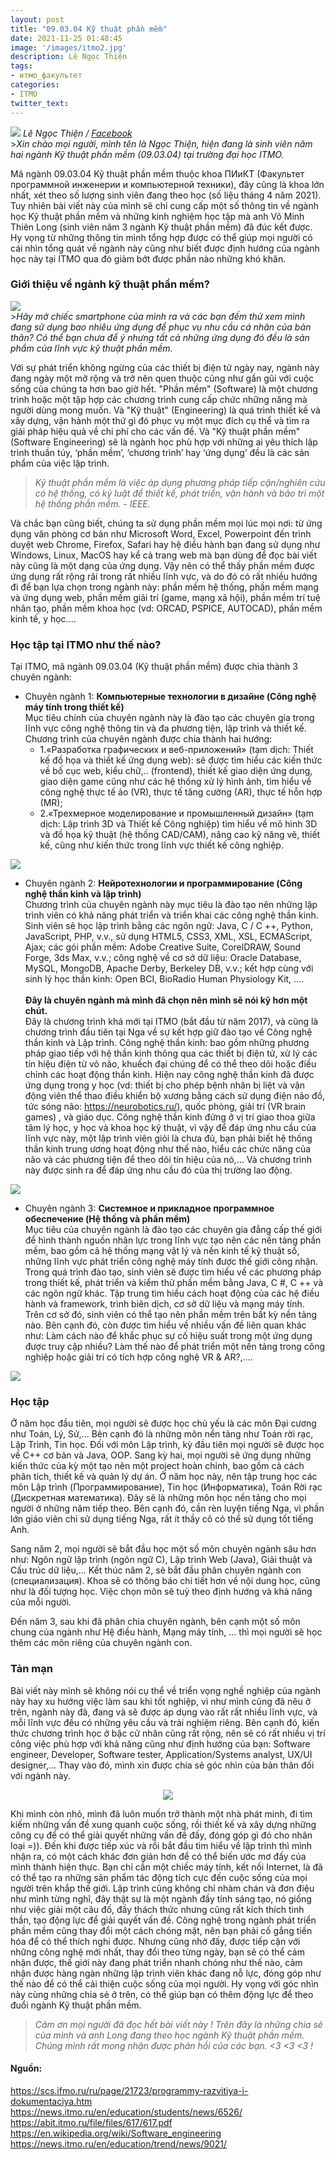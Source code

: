```yaml
---
layout: post
title: "09.03.04 Kỹ thuật phần mềm"
date: 2021-11-25 01:48:45
image: '/images/itmo2.jpg'
description: Lê Ngọc Thiện
tags:
- итмо_факультет
categories:
- ITMO
twitter_text:
---
```



<div class="gallery-box">
    <img src="/images/admin/thien.jpg">
  <em>Lê Ngọc Thiện / <a href="https://www.facebook.com/thienkaitouz" target="_blank">Facebook</a></em>
</div>
><cite>Xin chào mọi người, mình tên là Ngọc Thiện, hiện đang là sinh viên năm hai ngành Kỹ thuật phần mềm (09.03.04) tại trường đại học ITMO.</cite>

Mã ngành 09.03.04 Kỹ thuật phần mềm thuộc khoa ПИиКТ (Факультет программной инженерии и компьютерной техники), đây cũng là khoa lớn nhất, xét theo số lượng sinh viên đang theo học (số liệu tháng 4 năm 2021). Tuy nhiên bài viết này của mình sẽ chỉ cung cấp một số thông tin về ngành học Kỹ thuật phần mềm và những kinh nghiệm học tập mà anh Võ Minh Thiên Long (sinh viên năm 3 ngành Kỹ thuật phần mềm) đã đúc kết được. Hy vọng từ những thông tin mình tổng hợp được có thể giúp mọi người có cái nhìn tổng quát về ngành này cũng như biết được định hướng của ngành học này tại ITMO qua đó giảm bớt được phần nào những khó khăn.
 
### Giới thiệu về ngành kỹ thuật phần mềm?
<div class="gallery-box">
    <img src="/images/ktpm/istockphoto.jpeg">
</div>
><cite>Hãy mở chiếc smartphone của mình ra và các bạn đếm thử xem mình đang sử dụng bao nhiêu ứng dụng để phục vụ nhu cầu cá nhân của bản thân? Có thể bạn chưa để ý nhưng tất cả những ứng dụng đó đều là sản phẩm của lĩnh vực kỹ thuật phần mềm.</cite>

Với sự phát triển không ngừng của các thiết bị điện tử ngày nay, ngành này đang ngày một mở rộng và trở nên quen thuộc cũng như gần gũi với cuộc sống của chúng ta hơn bao giờ hết.
"Phần mềm" (Software) là một chương trình hoặc một tập hợp các chương trình cung cấp chức những năng mà người dùng mong muốn. Và "Kỹ thuật" (Engineering) là quá trình thiết kế và xây dựng, vận hành một thứ gì đó phục vụ một mục đích cụ thể và tìm ra giải pháp hiệu quả về chi phí cho các vấn đề. Và "Kỹ thuật phần mềm" (Software Engineering) sẽ là ngành học phù hợp với những ai yêu thích lập trình thuần túy, ‘phần mềm’, ‘chương trình’ hay ‘ứng dụng’ đều là các sản phẩm của việc lập trình.
><cite>Kỹ thuật phần mềm là việc áp dụng phương pháp tiếp cận/nghiên cứu có hệ thống, có kỷ luật để thiết kế, phát triển, vận hành và bảo trì một hệ thống phần mềm. - IEEE.</cite>

Và chắc bạn cũng biết, chúng ta sử dụng phần mềm mọi lúc mọi nơi: từ ứng dụng văn phòng cơ bản như Microsoft Word, Excel, Powerpoint đến trình duyệt web Chrome, Firefox, Safari hay hệ điều hành bạn đang sử dụng như Windows, Linux, MacOS hay kể cả trang web mà bạn dùng để đọc bài viết này cũng là một dạng của ứng dụng. Vậy nên có thể thấy phần mềm được ứng dụng rất rộng rãi trong rất nhiều lĩnh vực, và do đó có rất nhiều hướng đi để bạn lựa chọn trong ngành này: phần mềm hệ thống, phần mềm mạng và ứng dụng web, phần mềm giải trí (game, mạng xã hội), phần mềm trí tuệ nhân tạo, phần mềm khoa học (vd: ORCAD, PSPICE, AUTOCAD), phần mềm kinh tế, y học....



### Học tập tại ITMO như thế nào?
Tại ITMO, mã ngành 09.03.04 (Kỹ thuật phần mềm) được chia thành 3 chuyên ngành:
- Chuyên ngành 1: **Компьютерные технологии в дизайне (Công nghệ máy tính trong thiết kế)**<br>
Mục tiêu chính của chuyên ngành này là đào tạo các chuyên gia trong lĩnh vực công nghệ thông tin và đa phương tiện, lập trình và thiết kế. Chương trình của chuyên ngành được chia thành hai hướng: 
  - 1.«Разработка графических и веб-приложений» (tạm dịch: Thiết kế đồ họa và thiết kế ứng dụng web): sẽ được tìm hiểu các kiến thức về bố cục web, kiểu chữ,.. (frontend), thiết kế giao diện ứng dụng, giao diện game cũng như các hệ thống xử lý hình ảnh, tìm hiểu về công nghệ thực tế ảo (VR), thực tế tăng cường (AR), thực tế hỗn hợp (MR); 
  - 2.«Трехмерное моделирование и промышленный дизайн» (tạm dịch: Lập trình 3D và Thiết kế Công nghiệp) tìm hiểu về mô hình 3D và đồ họa kỹ thuật (hệ thống CAD/CAM), nâng cao kỹ năng vẽ, thiết kế, cũng như kiến thức trong lĩnh vực thiết kế công nghiệp.
<div class="gallery-box">
    <img src="/images/ktpm/Screenshot 2021-11-26 at 16.39.40.png">
</div>

- Chuyên ngành 2: **Нейротехнологии и программирование (Công nghệ thần kinh và lập trình)**<br>
Chương trình của chuyên ngành này mục tiêu là đào tạo nên những lập trình viên có khả năng phát triển và triển khai các công nghệ thần kinh. Sinh viên sẽ học lập trình bằng các ngôn ngữ: Java, C / C ++, Python, JavaScript, PHP, v.v., sử dụng HTML5, CSS3, XML, XSL, ECMAScript, Ajax; các gói phần mềm: Adobe Creative Suite, CorelDRAW, Sound Forge, 3ds Max, v.v.; công nghệ về cơ sở dữ liệu: Oracle Database, MySQL, MongoDB, Apache Derby, Berkeley DB, v.v.; kết hợp cùng với sinh lý học thần kinh: Open BCI, BioRadio Human Physiology Kit, ....<br><br>
**Đây là chuyên ngành mà mình đã chọn nên mình sẽ nói kỹ hơn một chút.** <br>
Đây là chương trình khá mới tại ITMO (bắt đầu từ năm 2017), và cũng là chương trình đầu tiên tại Nga về sự kết hợp giữ đào tạo về Công nghệ thần kinh và Lập trình. Công nghệ thần kinh: bao gồm những phương pháp giao tiếp với hệ thần kinh thông qua các thiết bị điện tử, xử lý các tín hiệu điện từ vỏ não, khuếch đại chúng để có thể theo dõi hoặc điều chỉnh các hoạt động thần kinh. Hiện nay công nghệ thần kinh đã được ứng dụng trong y học (vd: thiết bị cho phép bệnh nhân bị liệt và vận động viên thể thao điều khiển bộ xương bằng cách sử dụng điện não đồ, tức sóng não: https://neurobotics.ru/), quốc phòng, giải trí (VR brain games) , và giáo dục. Công nghệ thần kinh đứng ở vị trí giao thoa giữa tâm lý học, y học và khoa học kỹ thuật, vì vậy để đáp ứng nhu cầu của lĩnh vực này, một lập trình viên giỏi là chưa đủ, bạn phải biết hệ thống thần kinh trung ương hoạt động như thế nào, hiểu các chức năng của não và các phương tiện để theo dõi tín hiệu của nó,... Và chương trình này được sinh ra để đáp ứng nhu cầu đó của thị trường lao động. 
<div class="gallery-box">
    <img src="/images/ktpm/Screenshot 2021-11-26 at 16.39.49.png">
</div>

- Chuyên ngành 3: **Системное и прикладное программное обеспечение (Hệ thống và phần mềm)**<br>
Mục tiêu của chuyên ngành là đào tạo các chuyên gia đẳng cấp thế giới để hình thành nguồn nhân lực trong lĩnh vực tạo nên các nền tảng phần mềm, bao gồm cả hệ thống mạng vật lý và nền kinh tế kỹ thuật số, những lĩnh vực phát triển công nghệ máy tính được thế giới công nhận. Trong quá trình đào tạo, sinh viên sẽ được tìm hiểu về các phương pháp trong thiết kế, phát triển và kiểm thử phần mềm bằng Java, C #, C ++ và các ngôn ngữ khác. Tập trung tìm hiểu cách hoạt động của các hệ điều hành và framework, trình biên dịch, cơ sở dữ liệu và mạng máy tính. Trên cơ sở đó, sinh viên có thể tạo nên phần mềm trên bất kỳ nền tảng nào. Bên cạnh đó, còn được tìm hiểu về nhiều vấn đề liên quan khác như: Làm cách nào để khắc phục sự cố hiệu suất trong một ứng dụng được truy cập nhiều? Làm thế nào để phát triển một nền tảng trong công nghiệp hoặc giải trí có tích hợp công nghệ VR & AR?,....
<div class="gallery-box">
    <img src="/images/ktpm/Screenshot 2021-11-26 at 16.40.01.png">
</div>

### Học tập 
Ở năm học đầu tiên, mọi người sẽ được học chủ yếu là các môn Đại cương như Toán, Lý, Sử,... Bên cạnh đó là những môn nền tảng như Toán rời rạc, Lập Trình, Tin học. Đối với môn Lập trình, kỳ đầu tiên mọi người sẽ được học về C++ cơ bản và Java, OOP. Sang kỳ hai, mọi người sẽ ứng dụng những kiến thức của kỳ một tạo nên một project hoàn chỉnh, bao gồm cả cách phân tích, thiết kế và quản lý dự án. Ở năm học này, nên tập trung học các môn Lập trình (Программирование), Tin học (Информатика), Toán Rời rạc (Дискретная математика). Đây sẽ là những môn học nền tảng cho mọi người ở những năm tiếp theo. Bên cạnh đó, cần rèn luyện tiếng Nga, vì phần lớn giáo viên chỉ sử dụng tiếng Nga, rất ít thầy cô có thể sử dụng tốt tiếng Anh.

Sang năm 2, mọi người sẽ bắt đầu học một số môn chuyên ngành sâu hơn như: Ngôn ngữ lập trình (ngôn ngữ C), Lập trình Web (Java), Giải thuật và Cấu trúc dữ liệu,... Kết thúc năm 2, sẽ bắt đầu phân chuyên ngành con (специализация). Khoa sẽ có thông báo chi tiết hơn về nội dung học, cũng như là đối tượng học. Việc chọn môn sẽ tuỳ theo định hướng và khả năng của mỗi người.

Đến năm 3, sau khi đã phân chia chuyên ngành, bên cạnh một số môn chung của ngành như Hệ điều hành, Mạng máy tính, ... thì mọi người sẽ học thêm các môn riêng của chuyên ngành con.

### Tản mạn

Bài viết này mình sẽ không nói cụ thể về triển vọng nghề nghiệp của ngành này hay xu hướng việc làm sau khi tốt nghiệp, vì như mình cũng đã nêu ở trên, ngành này đã, đang và sẽ được áp dụng vào rất rất nhiều lĩnh vực, và mỗi lĩnh vực đều có những yêu cầu và trải nghiệm riêng. Bên cạnh đó, kiến thức chương trình học ở bậc cử nhân cũng rất rộng, nên sẽ có rất nhiều vị trí công việc phù hợp với khả năng cũng như định hướng của bạn: Software engineer, Developer, Software tester, Application/Systems analyst, UX/UI designer,... Thay vào đó, mình xin được chia sẻ góc nhìn của bản thân đối với ngành này.
<div class="gallery-box" >
<p align="center">
    <img src="/images/ktpm/download.png">
</p>
</div>

Khi mình còn nhỏ, mình đã luôn muốn trở thành một nhà phát minh, đi tìm kiếm những vấn đề xung quanh cuộc sống, rồi thiết kế và xây dựng những công cụ để có thể giải quyết những vấn đề đấy, đóng góp gì đó cho nhân loại =)). Đến khi được tiếp xúc và rồi bắt đầu tìm hiểu về lập trình thì mình nhận ra, có một cách khác đơn giản hơn để có thể biến ước mơ đấy của mình thành hiện thực. Bạn chỉ cần một chiếc máy tính, kết nối Internet, là đã có thể tạo ra những sản phẩm tác động tích cực đến cuộc sống của mọi người trên khắp thế giới. Lập trình cũng không chỉ nhàm chán và đơn điệu như mình từng nghĩ, đây thật sự là một ngành đầy tính sáng tạo, nó giống như việc giải một câu đố, đầy thách thức nhưng cũng rất kích thích tinh thần, tạo động lực để giải quyết vấn đề. Công nghệ trong ngành phát triển phần mềm cũng thay đổi một cách chóng mặt, nên bạn phải cố gắng tiến hóa để có thể thích nghi được. Nhưng cũng nhờ đấy, được tiếp cận với những công nghệ mới nhất, thay đổi theo từng ngày, bạn sẽ có thể cảm nhận được, thế giới này đang phát triển nhanh chóng như thế nào, cảm nhận được hàng ngàn những lập trình viên khác đang nỗ lực, đóng góp như thế nào để có thể cải thiện cuộc sống của mọi người. Hy vọng với góc nhìn này cùng những chia sẻ ở trên, có thể giúp bạn có thêm động lực để theo đuổi ngành Kỹ thuật phần mềm.

><cite>Cảm ơn mọi người đã đọc hết bài viết này ! Trên đây là những chia sẻ của mình và anh Long đang theo học ngành Kỹ thuật phần mềm. Chúng mình rất mong nhận được phản hồi của các bạn. <3 <3 <3 !</cite>


#### Nguồn:
https://scs.ifmo.ru/ru/page/21723/programmy-razvitiya-i-dokumentaciya.htm
https://news.itmo.ru/en/education/students/news/6526/
https://abit.itmo.ru/file/files/617/617.pdf
https://en.wikipedia.org/wiki/Software_engineering
https://news.itmo.ru/en/education/trend/news/9021/
